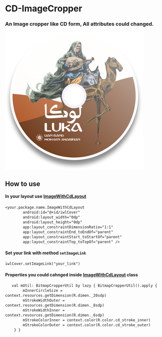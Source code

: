 # CD-ImageCropper

### An Image cropper like CD form, All attributes could changed.

![Screenshot](Disc.png)



## How to use 

#### In your layout use [ImageWithCdLayout](https://github.com/javadVatan/CdImageCropper/blob/main/src/ImageWithCdLayout.kt)
```
<your.package.name.ImageWithCdLayout
        android:id="@+id/iwlCover"
        android:layout_width="0dp"
        android:layout_height="0dp"
        app:layout_constraintDimensionRatio="1:1"
        app:layout_constraintEnd_toEndOf="parent"
        app:layout_constraintStart_toStartOf="parent"
        app:layout_constraintTop_toTopOf="parent" />
 ```
 
 #### Set your link with method `setImageLink`
 ```
 iwlCover.setImageLink("your_link")
 ```
 
#### Properties you could cahnged inside [ImageWithCdLayout](https://github.com/javadVatan/CdImageCropper/blob/main/src/ImageWithCdLayout.kt) class

```
   val mUtil: BitmapCropperUtil by lazy { BitmapCropperUtil().apply {
        mInnerCircleSize = context.resources.getDimension(R.dimen._20sdp)
        mStrokeWidthOuter = context.resources.getDimension(R.dimen._8sdp)
        mStrokeWidthInner = context.resources.getDimension(R.dimen._6sdp)
        mStrokeColorInner = context.color(R.color.cd_stroke_inner)
        mStrokeColorOuter = context.color(R.color.cd_stroke_outer)
    } }
```



